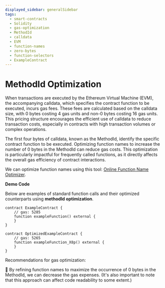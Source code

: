 ```yaml
---
displayed_sidebar: generalSidebar
tags:
  - smart-contracts
  - Solidity
  - gas-optimization
  - MethodId
  - calldata
  - EVM
  - function-names
  - zero-bytes
  - function-selectors
  - ExampleContract
---
```

# MethodId Optimization

When transactions are executed by the Ethereum Virtual Machine (EVM), the accompanying calldata, which specifies the contract function to be executed, incurs gas fees. These fees are calculated based on the calldata size, with 0 bytes costing 4 gas units and non-0 bytes costing 16 gas units. This pricing structure encourages the efficient use of calldata to reduce transaction costs, especially in contracts with high transaction volumes or complex operations.

The first four bytes of calldata, known as the MethodId, identify the specific contract function to be executed. Optimizing function names to increase the number of 0 bytes in the MethodId can reduce gas costs. This optimization is particularly impactful for frequently called functions, as it directly affects the overall gas efficiency of contract interactions.

We can optimize function names using this tool: [Online Function Name Optimizer](https://emn178.github.io/solidity-optimize-name/).

**Demo Code**

Below are examples of standard function calls and their optimized counterparts using **methodId optimization**.

```solidity
contract ExampleContract {
    // gas: 5285
    function exampleFunction() external {
    }
}

contract OptimizedExampleContract {
    // gas: 5265
    function exampleFunction_X8p() external {
    }
}
```

Recommendations for gas optimization:

🌟 By refining function names to maximize the occurrence of 0 bytes in the MethodId, we can decrease the gas expenses. (It's also important to note that this approach can affect code readability to some extent.)
